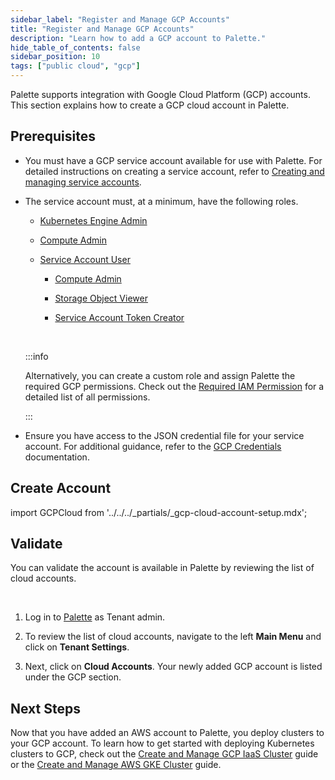 ```yaml
---
sidebar_label: "Register and Manage GCP Accounts"
title: "Register and Manage GCP Accounts"
description: "Learn how to add a GCP account to Palette."
hide_table_of_contents: false
sidebar_position: 10
tags: ["public cloud", "gcp"]
---
```


Palette supports integration with Google Cloud Platform (GCP) accounts. This section explains how to create a GCP cloud
account in Palette.

## Prerequisites

- You must have a GCP service account available for use with Palette. For detailed instructions on creating a service
  account, refer to
  [Creating and managing service accounts](https://cloud.google.com/iam/docs/creating-managing-service-accounts).

- The service account must, at a minimum, have the following roles.

  - [Kubernetes Engine Admin](https://cloud.google.com/iam/docs/understanding-roles#kubernetes-engine-roles)

  - [Compute Admin](https://cloud.google.com/iam/docs/understanding-roles#compute.admin)

  - [Service Account User](https://cloud.google.com/iam/docs/understanding-roles#iam.serviceAccountUser)

    - [Compute Admin](https://cloud.google.com/iam/docs/understanding-roles#compute.admin)

    - [Storage Object Viewer](https://cloud.google.com/iam/docs/understanding-roles#storage.objectViewer)

    - [Service Account Token Creator](https://cloud.google.com/iam/docs/understanding-roles#iam.serviceAccountTokenCreator)

    <br />

  :::info

  Alternatively, you can create a custom role and assign Palette the required GCP permissions. Check out the
  [Required IAM Permission](required-permissions.md) for a detailed list of all permissions.

  :::

- Ensure you have access to the JSON credential file for your service account. For additional guidance, refer to the
  [GCP Credentials](https://developers.google.com/workspace/guides/create-credentials) documentation.

## Create Account


import GCPCloud from '../../../_partials/_gcp-cloud-account-setup.mdx';

<GCPCloud />

## Validate

You can validate the account is available in Palette by reviewing the list of cloud accounts.

<br />

1. Log in to [Palette](https://console.spectrocloud.com) as Tenant admin.

2. To review the list of cloud accounts, navigate to the left **Main Menu** and click on **Tenant Settings**.

3. Next, click on **Cloud Accounts**. Your newly added GCP account is listed under the GCP section.

## Next Steps

Now that you have added an AWS account to Palette, you deploy clusters to your GCP account. To learn how to get started
with deploying Kubernetes clusters to GCP, check out the
[Create and Manage GCP IaaS Cluster](create-gcp-iaas-cluster.md) guide or the
[Create and Manage AWS GKE Cluster](create-gcp-gke-cluster.md) guide.
